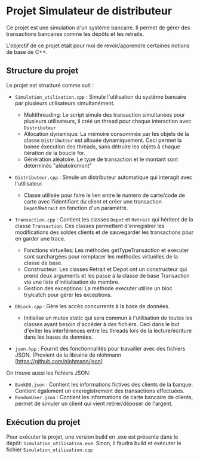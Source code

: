 # Projet Simulateur de distributeur

Ce projet est une simulation d'un système bancaire. Il permet de gérer des transactions bancaires comme les dépôts et les retraits.

L'objectif de ce projet était pour moi de revoir/apprendre certaines notions de base de C++.

## Structure du projet

Le projet est structuré comme suit :
- `Simulation_utilisation.cpp` : Simule l'utilisation du système bancaire par plusieurs utilisateurs simultanément.
  - Multithreading: Le script simule des transaction simultanées pour plusieurs utilisateurs, il créé un thread pour chaque interaction avec `Distributeur`
  - Allocation dynamique: La mémoire consommée par les objets de la classe `Distributeur` est allouée dynamiquement. Ceci permet la bonne éxecution des threads, sans détruire les objets à chaque itération de la boucle for.
  - Génération aléatoire: Le type de transaction et le montant sont déterminés "aléatoirement"
 
- `Distributeur.cpp` : Simule un distributeur automatique qui interagit avec l'utilisateur.
  - Classe utilisée pour faire le lien entre le numero de carte/code de carte avec l'identifiant du client et créer une transaction `Depot`/`Retrait` en fonction d'un paramètre.

- `Transaction.cpp` : Contient les classes `Depot` et `Retrait` qui héritent de la classe `Transaction`. Ces classes permettent d'enregistrer les modifications des soldes clients et de sauvegarder les transactions pour en garder une trace.
  - Fonctions virtuelles: Les méthodes getTypeTransaction et executer sont surchargées pour remplacer les méthodes virtuelles de la classe de base.
  - Constructeur: Les classes Retrait et Depot ont un constructeur qui prend deux arguments et les passe à la classe de base Transaction via une liste d'initialisation de membre.
  - Gestion des exceptions: La méthode executer utilise un bloc try/catch pour gérer les exceptions.
    
- `DBLock.cpp` : Gère les accès concurrents à la base de données.
  - Initialise un mutex static qui sera commun à l'utilisation de toutes les classes ayant besoin d'accéder à des fichiers. Ceci dans le but d'éviter les interférences entre les threads lors de la lecture/écriture dans les bases de données.
  
- `json.hpp` : Fournit des fonctionnalités pour travailler avec des fichiers JSON. (Provient de la librairie de nlohmann [https://github.com/nlohmann/json]

On trouve aussi les fichiers JSON:
- `BankDB.json` : Contient les informations fictives des clients de la banque. Contient également un eneregistrement des transactions effectuées.
- `RandomUser.json` : Contient les informations de carte bancaire de clients, permet de simuler un client qui vient retirer/déposer de l'argent.

## Exécution du projet
Pour exécuter le projet, une version build en .exe est présente dans le dépôt: `Simulation_utilisation.exe`.
Sinon, il faudra build et exécuter le fichier `Simulation_utilisation.cpp`
